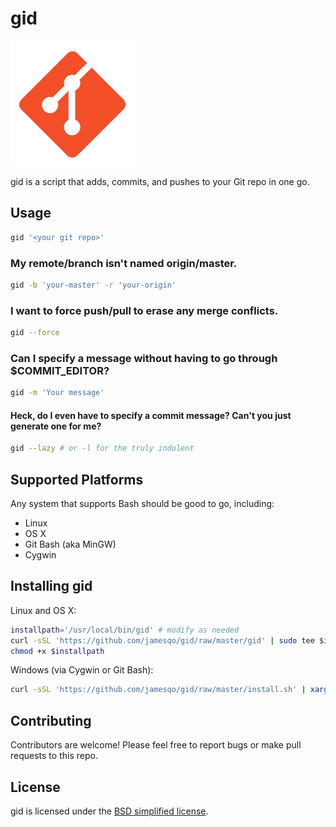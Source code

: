 # gid

![](icons/logo.png)

gid is a script that adds, commits, and pushes to your Git repo in one go.

## Usage

```bash
gid '<your git repo>'
```

### My remote/branch isn't named origin/master.

```bash
gid -b 'your-master' -r 'your-origin'
```

### I want to force push/pull to erase any merge conflicts.

```bash
gid --force
```

### Can I specify a message without having to go through $COMMIT_EDITOR?

```bash
gid -m 'Your message'
```

#### Heck, do I even have to specify a commit message? Can't you just generate one for me?

```bash
gid --lazy # or -l for the truly indolent
```

## Supported Platforms

Any system that supports Bash should be good to go, including:

- Linux
- OS X
- Git Bash (aka MinGW)
- Cygwin

## Installing gid

Linux and OS X:

```bash
installpath='/usr/local/bin/gid' # modify as needed
curl -sSL 'https://github.com/jamesqo/gid/raw/master/gid' | sudo tee $installpath
chmod +x $installpath
```

Windows (via Cygwin or Git Bash):

```bash
curl -sSL 'https://github.com/jamesqo/gid/raw/master/install.sh' | xargs -0 bash --noprofile -c && PATH+=:~/AppData/Local/gid
```

## Contributing

Contributors are welcome! Please feel free to report bugs or make pull requests to this repo.

## License

gid is licensed under the [BSD simplified license](license.bsd).
